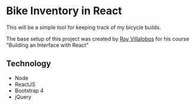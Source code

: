 # Bike Inventory in React
This will be a simple tool for keeping track of my bicycle builds.

The base setup of this project was created by [Ray Villalobos](http://raybo.org) for his course "Building an Interface with React"

## Technology
* Node
* ReactJS
* Bootstrap 4
* jQuery
